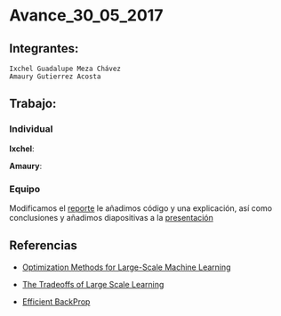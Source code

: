 # Avance_30_05_2017
## Integrantes:

    Ixchel Guadalupe Meza Chávez  
    Amaury Gutierrez Acosta  

## Trabajo:
### Individual

**Ixchel**:  

**Amaury**:

### Equipo

Modificamos el [reporte](../reporte/trabajo-escrito.pdf) le añadimos código y una explicación, así como conclusiones y añadimos diapositivas a la [presentación](https://ixime.github.io/Pong-RL/#/)

 ## Referencias
 
 - [Optimization Methods for Large-Scale Machine Learning](http://leon.bottou.org/publications/pdf/tr-optml-2016.pdf)

 - [The Tradeoffs of Large Scale Learning](http://leon.bottou.org/publications/pdf/nips-2007.pdf)

 - [Efficient BackProp](http://yann.lecun.com/exdb/publis/pdf/lecun-98b.pdf)

